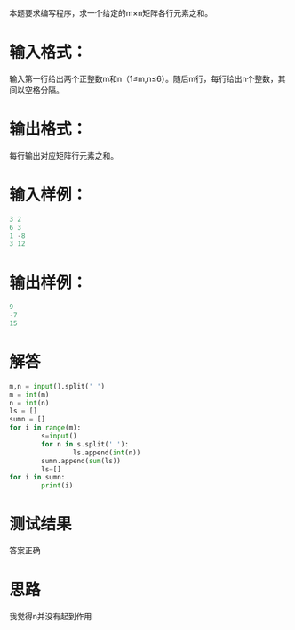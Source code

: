 本题要求编写程序，求一个给定的m×n矩阵各行元素之和。
# 输入格式：
输入第一行给出两个正整数m和n（1≤m,n≤6）。随后m行，每行给出n个整数，其间以空格分隔。
# 输出格式：
每行输出对应矩阵行元素之和。
# 输入样例：
```python
3 2
6 3
1 -8
3 12
```
# 输出样例：
```python
9
-7
15
```
# 解答
```python
m,n = input().split(' ')
m = int(m)
n = int(n)
ls = []
sumn = []
for i in range(m):
        s=input()
        for n in s.split(' '):
                ls.append(int(n))
        sumn.append(sum(ls))
        ls=[]
for i in sumn:
        print(i)

```
# 测试结果
答案正确
# 思路
我觉得n并没有起到作用
